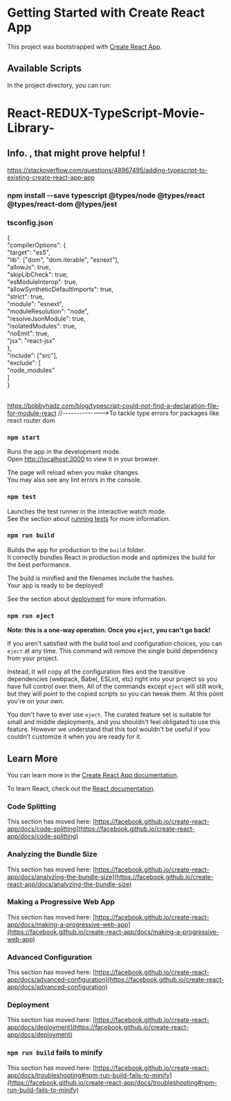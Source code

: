 # Getting Started with Create React App

This project was bootstrapped with [Create React App](https://github.com/facebook/create-react-app).

## Available Scripts

In the project directory, you can run:

# React-REDUX-TypeScript-Movie-Library-

## Info. , that might prove helpful !  <br>
https://stackoverflow.com/questions/48967495/adding-typescript-to-existing-create-react-app-app

### npm install --save typescript @types/node @types/react @types/react-dom @types/jest <br>

### tsconfig.json <br>

{<br>
  "compilerOptions": { <br>
    "target": "es5",<br>
    "lib": ["dom", "dom.iterable", "esnext"],<br>
    "allowJs": true,<br>
    "skipLibCheck": true,<br>
    "esModuleInterop": true,<br>
    "allowSyntheticDefaultImports": true,<br>
    "strict": true,<br>
    "module": "esnext",<br>
    "moduleResolution": "node",<br>
    "resolveJsonModule": true,<br>
    "isolatedModules": true,<br>
    "noEmit": true,<br>
    "jsx": "react-jsx"<br>
  },<br>
  "include": ["src"],<br>
  "exclude": [<br>
    "node_modules"<br>
  ]<br>
} <br><br>

https://bobbyhadz.com/blog/typescript-could-not-find-a-declaration-file-for-module-react //-------------->To tackle type errors for packages like react router dom

### `npm start`

Runs the app in the development mode.\
Open [http://localhost:3000](http://localhost:3000) to view it in your browser.

The page will reload when you make changes.\
You may also see any lint errors in the console.

### `npm test`

Launches the test runner in the interactive watch mode.\
See the section about [running tests](https://facebook.github.io/create-react-app/docs/running-tests) for more information.

### `npm run build`

Builds the app for production to the `build` folder.\
It correctly bundles React in production mode and optimizes the build for the best performance.

The build is minified and the filenames include the hashes.\
Your app is ready to be deployed!

See the section about [deployment](https://facebook.github.io/create-react-app/docs/deployment) for more information.

### `npm run eject`

**Note: this is a one-way operation. Once you `eject`, you can't go back!**

If you aren't satisfied with the build tool and configuration choices, you can `eject` at any time. This command will remove the single build dependency from your project.

Instead, it will copy all the configuration files and the transitive dependencies (webpack, Babel, ESLint, etc) right into your project so you have full control over them. All of the commands except `eject` will still work, but they will point to the copied scripts so you can tweak them. At this point you're on your own.

You don't have to ever use `eject`. The curated feature set is suitable for small and middle deployments, and you shouldn't feel obligated to use this feature. However we understand that this tool wouldn't be useful if you couldn't customize it when you are ready for it.

## Learn More

You can learn more in the [Create React App documentation](https://facebook.github.io/create-react-app/docs/getting-started).

To learn React, check out the [React documentation](https://reactjs.org/).

### Code Splitting

This section has moved here: [https://facebook.github.io/create-react-app/docs/code-splitting](https://facebook.github.io/create-react-app/docs/code-splitting)

### Analyzing the Bundle Size

This section has moved here: [https://facebook.github.io/create-react-app/docs/analyzing-the-bundle-size](https://facebook.github.io/create-react-app/docs/analyzing-the-bundle-size)

### Making a Progressive Web App

This section has moved here: [https://facebook.github.io/create-react-app/docs/making-a-progressive-web-app](https://facebook.github.io/create-react-app/docs/making-a-progressive-web-app)

### Advanced Configuration

This section has moved here: [https://facebook.github.io/create-react-app/docs/advanced-configuration](https://facebook.github.io/create-react-app/docs/advanced-configuration)

### Deployment

This section has moved here: [https://facebook.github.io/create-react-app/docs/deployment](https://facebook.github.io/create-react-app/docs/deployment)

### `npm run build` fails to minify

This section has moved here: [https://facebook.github.io/create-react-app/docs/troubleshooting#npm-run-build-fails-to-minify](https://facebook.github.io/create-react-app/docs/troubleshooting#npm-run-build-fails-to-minify)
